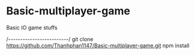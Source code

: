 # Basic-multiplayer-game
Basic IO game stuffs

/-------------------------/
git clone https://github.com/Thanhphan1147/Basic-multiplayer-game.git
npm install
